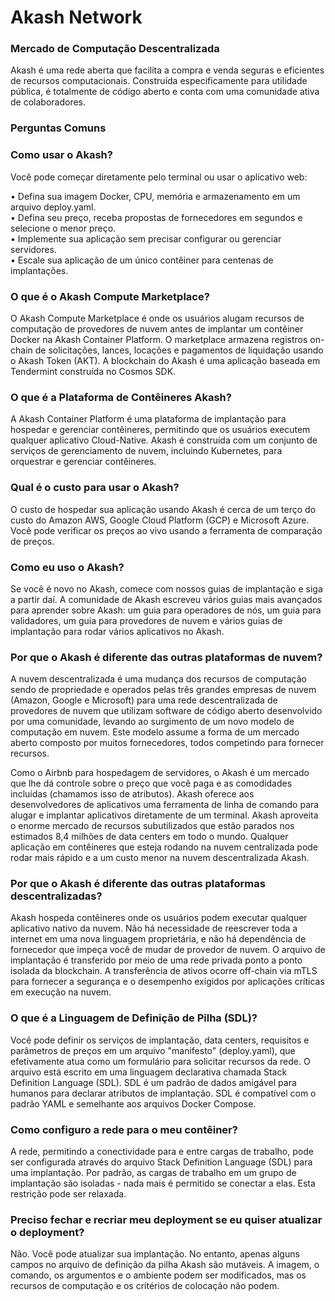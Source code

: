 # Akash Network

### Mercado de Computação Descentralizada

Akash é uma rede aberta que facilita a compra e venda seguras e eficientes de recursos computacionais. Construída especificamente para utilidade pública, é totalmente de código aberto e conta com uma comunidade ativa de colaboradores.

### Perguntas Comuns

### Como usar o Akash?

Você pode começar diretamente pelo terminal ou usar o aplicativo web:

•	Defina sua imagem Docker, CPU, memória e armazenamento em um arquivo deploy.yaml.<br>
•	Defina seu preço, receba propostas de fornecedores em segundos e selecione o menor preço.<br>
•	Implemente sua aplicação sem precisar configurar ou gerenciar servidores.<br>
•	Escale sua aplicação de um único contêiner para centenas de implantações.


### O que é o Akash Compute Marketplace?

O Akash Compute Marketplace é onde os usuários alugam recursos de computação de provedores de nuvem antes de implantar um contêiner Docker na Akash Container Platform. O marketplace armazena registros on-chain de solicitações, lances, locações e pagamentos de liquidação usando o Akash Token (AKT). A blockchain do Akash é uma aplicação baseada em Tendermint construída no Cosmos SDK.

### O que é a Plataforma de Contêineres Akash?

A Akash Container Platform é uma plataforma de implantação para hospedar e gerenciar contêineres, permitindo que os usuários executem qualquer aplicativo Cloud-Native. Akash é construída com um conjunto de serviços de gerenciamento de nuvem, incluindo Kubernetes, para orquestrar e gerenciar contêineres.

### Qual é o custo para usar o Akash?

O custo de hospedar sua aplicação usando Akash é cerca de um terço do custo do Amazon AWS, Google Cloud Platform (GCP) e Microsoft Azure. Você pode verificar os preços ao vivo usando a ferramenta de comparação de preços.

### Como eu uso o Akash?

Se você é novo no Akash, comece com nossos guias de implantação e siga a partir daí. A comunidade de Akash escreveu vários guias mais avançados para aprender sobre Akash: um guia para operadores de nós, um guia para validadores, um guia para provedores de nuvem e vários guias de implantação para rodar vários aplicativos no Akash.



### Por que o Akash é diferente das outras plataformas de nuvem?

A nuvem descentralizada é uma mudança dos recursos de computação sendo de propriedade e operados pelas três grandes empresas de nuvem (Amazon, Google e Microsoft) para uma rede descentralizada de provedores de nuvem que utilizam software de código aberto desenvolvido por uma comunidade, levando ao surgimento de um novo modelo de computação em nuvem. Este modelo assume a forma de um mercado aberto composto por muitos fornecedores, todos competindo para fornecer recursos.

Como o Airbnb para hospedagem de servidores, o Akash é um mercado que lhe dá controle sobre o preço que você paga e as comodidades incluídas (chamamos isso de atributos). Akash oferece aos desenvolvedores de aplicativos uma ferramenta de linha de comando para alugar e implantar aplicativos diretamente de um terminal. Akash aproveita o enorme mercado de recursos subutilizados que estão parados nos estimados 8,4 milhões de data centers em todo o mundo. Qualquer aplicação em contêineres que esteja rodando na nuvem centralizada pode rodar mais rápido e a um custo menor na nuvem descentralizada Akash.

### Por que o Akash é diferente das outras plataformas descentralizadas?

Akash hospeda contêineres onde os usuários podem executar qualquer aplicativo nativo da nuvem. Não há necessidade de reescrever toda a internet em uma nova linguagem proprietária, e não há dependência de fornecedor que impeça você de mudar de provedor de nuvem. O arquivo de implantação é transferido por meio de uma rede privada ponto a ponto isolada da blockchain. A transferência de ativos ocorre off-chain via mTLS para fornecer a segurança e o desempenho exigidos por aplicações críticas em execução na nuvem.

### O que é a Linguagem de Definição de Pilha (SDL)?

Você pode definir os serviços de implantação, data centers, requisitos e parâmetros de preços em um arquivo "manifesto" (deploy.yaml), que efetivamente atua como um formulário para solicitar recursos da rede. O arquivo está escrito em uma linguagem declarativa chamada Stack Definition Language (SDL). SDL é um padrão de dados amigável para humanos para declarar atributos de implantação. SDL é compatível com o padrão YAML e semelhante aos arquivos Docker Compose.

### Como configuro a rede para o meu contêiner?

A rede, permitindo a conectividade para e entre cargas de trabalho, pode ser configurada através do arquivo Stack Definition Language (SDL) para uma implantação. Por padrão, as cargas de trabalho em um grupo de implantação são isoladas - nada mais é permitido se conectar a elas. Esta restrição pode ser relaxada.

### Preciso fechar e recriar meu deployment se eu quiser atualizar o deployment?

Não. Você pode atualizar sua implantação. No entanto, apenas alguns campos no arquivo de definição da pilha Akash são mutáveis. A imagem, o comando, os argumentos e o ambiente podem ser modificados, mas os recursos de computação e os critérios de colocação não podem.


